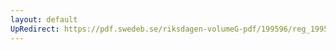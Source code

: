 ```yaml
---
layout: default
UpRedirect: https://pdf.swedeb.se/riksdagen-volumeG-pdf/199596/reg_199596/reg_199596_0160.pdf
---
```

